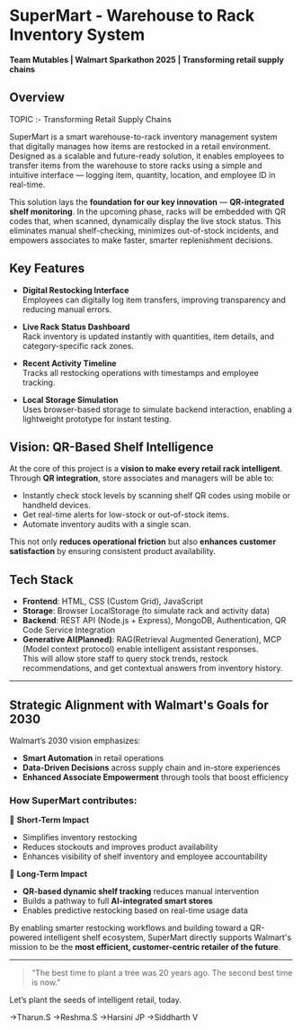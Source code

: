 # SuperMart - Warehouse to Rack Inventory System  
**Team Mutables | Walmart Sparkathon 2025 | Transforming retail supply chains**

## Overview  
TOPIC :- Transforming Retail Supply Chains

SuperMart is a smart warehouse-to-rack inventory management system that digitally manages how items are restocked in a retail environment. Designed as a scalable and future-ready solution, it enables employees to transfer items from the warehouse to store racks using a simple and intuitive interface — logging item, quantity, location, and employee ID in real-time.

This solution lays the **foundation for our key innovation** — **QR-integrated shelf monitoring**. In the upcoming phase, racks will be embedded with QR codes that, when scanned, dynamically display the live stock status. This eliminates manual shelf-checking, minimizes out-of-stock incidents, and empowers associates to make faster, smarter replenishment decisions.

## Key Features

- **Digital Restocking Interface**  
  Employees can digitally log item transfers, improving transparency and reducing manual errors.

- **Live Rack Status Dashboard**  
  Rack inventory is updated instantly with quantities, item details, and category-specific rack zones.

- **Recent Activity Timeline**  
  Tracks all restocking operations with timestamps and employee tracking.

- **Local Storage Simulation**  
  Uses browser-based storage to simulate backend interaction, enabling a lightweight prototype for instant testing.

## Vision: QR-Based Shelf Intelligence  
At the core of this project is a **vision to make every retail rack intelligent**. Through **QR integration**, store associates and managers will be able to:

- Instantly check stock levels by scanning shelf QR codes using mobile or handheld devices.
- Get real-time alerts for low-stock or out-of-stock items.
- Automate inventory audits with a single scan.

This not only **reduces operational friction** but also **enhances customer satisfaction** by ensuring consistent product availability.

## Tech Stack

- **Frontend**: HTML, CSS (Custom Grid), JavaScript
- **Storage**: Browser LocalStorage (to simulate rack and activity data)
- **Backend**: REST API (Node.js + Express), MongoDB, Authentication, QR Code Service Integration
- **Generative AI(Planned)**: RAG(Retrieval Augmented Generation), MCP (Model context protocol)  enable intelligent assistant responses.  
  This will allow store staff to query stock trends, restock recommendations, and get contextual answers from inventory history.

---

## Strategic Alignment with Walmart's Goals for 2030

Walmart’s 2030 vision emphasizes:

- **Smart Automation** in retail operations  
- **Data-Driven Decisions** across supply chain and in-store experiences  
- **Enhanced Associate Empowerment** through tools that boost efficiency

### How SuperMart contributes:

🔹 **Short-Term Impact**  
- Simplifies inventory restocking  
- Reduces stockouts and improves product availability  
- Enhances visibility of shelf inventory and employee accountability  

🔹 **Long-Term Impact**  
- **QR-based dynamic shelf tracking** reduces manual intervention  
- Builds a pathway to full **AI-integrated smart stores**  
- Enables predictive restocking based on real-time usage data

By enabling smarter restocking workflows and building toward a QR-powered intelligent shelf ecosystem, SuperMart directly supports Walmart's mission to be the **most efficient, customer-centric retailer of the future**.

---

> “The best time to plant a tree was 20 years ago. The second best time is now.”  

Let’s plant the seeds of intelligent retail, today.


->Tharun.S 
->Reshma.S
->Harsini JP 
->Siddharth V

